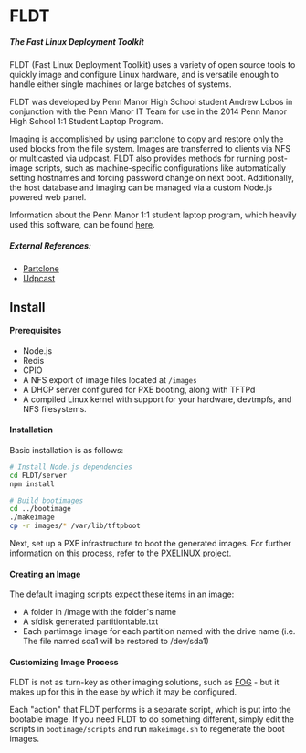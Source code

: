 FLDT
====

##### The Fast Linux Deployment Toolkit

FLDT (Fast Linux Deployment Toolkit) uses a variety of open source tools to
quickly image and configure Linux hardware, and is versatile enough to handle
either single machines or large batches of systems.

FLDT was developed by Penn Manor High School student Andrew Lobos in conjunction
with the Penn Manor IT Team for use in the 2014 Penn Manor High School 1:1
Student Laptop Program.

Imaging is accomplished by using partclone to copy and restore only the used
blocks from the file system. Images are transferred to clients via NFS or
multicasted via udpcast. FLDT also provides methods for running post-image
scripts, such as machine-specific configurations like automatically setting
hostnames and forcing password change on next boot. Additionally, the host
database and imaging can be managed via a custom Node.js powered web panel.

Information about the Penn Manor 1:1 student laptop
program, which heavily used this software, can be found
[here](http://www.pennmanor.net/techblog/?page_id=1561).

##### External References:

- [Partclone](http://partclone.org/)
- [Udpcast](http://www.udpcast.linux.lu)

## Install
#### Prerequisites
* Node.js
* Redis
* CPIO
* A NFS export of image files located at `/images`
* A DHCP server configured for PXE booting, along with TFTPd
* A compiled Linux kernel with support for your hardware, devtmpfs, and NFS filesystems.

#### Installation
Basic installation is as follows:
```bash
# Install Node.js dependencies
cd FLDT/server
npm install

# Build bootimages
cd ../bootimage
./makeimage
cp -r images/* /var/lib/tftpboot
```

Next, set up a PXE infrastructure to boot the generated images.
For further information on this process, refer to the [PXELINUX project](http://www.syslinux.org/wiki/index.php/PXELINUX).

#### Creating an Image
The default imaging scripts expect these items in an image:
* A folder in /image with the folder's name
* A sfdisk generated partitiontable.txt
* Each partimage image for each partition named with the drive name (i.e. The file named sda1 will be restored to /dev/sda1)

#### Customizing Image Process
FLDT is not as turn-key as other imaging solutions, such as [FOG](http://www.fogproject.org/) - but it makes up for this in the ease by which it may be configured.

Each "action" that FLDT performs is a separate script, which is put into the bootable image.
If you need FLDT to do something different, simply edit the scripts in ``bootimage/scripts`` and run ``makeimage.sh`` to regenerate the boot images.
